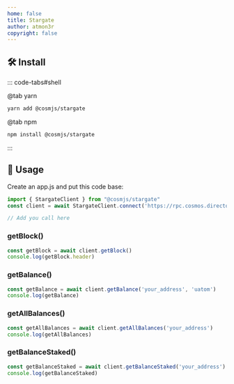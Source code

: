 ```yaml
---
home: false
title: Stargate 
author: atmon3r
copyright: false
---
```


## 🛠 Install
 
::: code-tabs#shell

@tab yarn

```bash
yarn add @cosmjs/stargate
```

@tab npm

```bash
npm install @cosmjs/stargate
```

:::

## 🚀 Usage

Create an app.js and put this code base:

```js
import { StargateClient } from "@cosmjs/stargate"
const client = await StargateClient.connect('https://rpc.cosmos.directory/cosmoshub')

// Add you call here 
```
 
### getBlock() 

```js
const getBlock = await client.getBlock()
console.log(getBlock.header)
```

### getBalance() 

```js
const getBalance = await client.getBalance('your_address', 'uatom')
console.log(getBalance)
```

### getAllBalances() 

```js
const getAllBalances = await client.getAllBalances('your_address')
console.log(getAllBalances)
```

### getBalanceStaked() 

```js
const getBalanceStaked = await client.getBalanceStaked('your_address')
console.log(getBalanceStaked)
```
